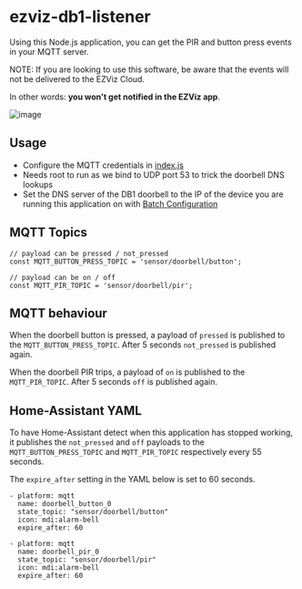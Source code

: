 # ezviz-db1-listener
Using this Node.js application, you can get the PIR and button press events in your MQTT server.

NOTE: If you are looking to use this software, be aware that the events will not be delivered to the EZViz Cloud. 

In other words: **you won't get notified in the EZViz app**.

![image](https://user-images.githubusercontent.com/1036887/169587830-b7f51d58-910b-4ab8-a943-711627c1e924.png)

## Usage
- Configure the MQTT credentials in [index.js](./index.js)
- Needs root to run as we bind to UDP port 53 to trick the doorbell DNS lookups
- Set the DNS server of the DB1 doorbell to the IP of the device you are running this application on with [Batch Configuration](https://www.hikvision.com/en/support/tools/hitools/cl25143e034aab161b/)

## MQTT Topics
```
// payload can be pressed / not_pressed
const MQTT_BUTTON_PRESS_TOPIC = 'sensor/doorbell/button';

// payload can be on / off
const MQTT_PIR_TOPIC = 'sensor/doorbell/pir';
```

## MQTT behaviour
When the doorbell button is pressed, a payload of `pressed` is published to the `MQTT_BUTTON_PRESS_TOPIC`. After 5 seconds `not_pressed` is published again.

When the doorbell PIR trips, a payload of `on` is published to the `MQTT_PIR_TOPIC`. After 5 seconds `off` is published again.


## Home-Assistant YAML
To have Home-Assistant detect when this application has stopped working, it publishes the `not_pressed` and `off` payloads to the `MQTT_BUTTON_PRESS_TOPIC` and `MQTT_PIR_TOPIC` respectively every 55 seconds. 

The `expire_after` setting in the YAML below is set to 60 seconds.


```
- platform: mqtt
  name: doorbell_button_0
  state_topic: "sensor/doorbell/button"
  icon: mdi:alarm-bell
  expire_after: 60

- platform: mqtt
  name: doorbell_pir_0
  state_topic: "sensor/doorbell/pir"
  icon: mdi:alarm-bell
  expire_after: 60
```
